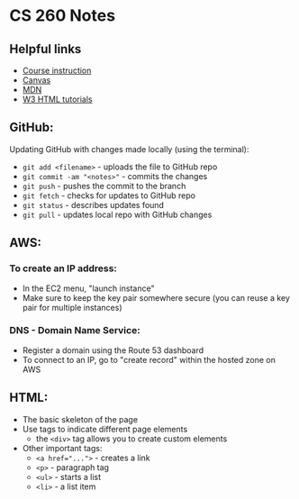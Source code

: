# CS 260 Notes

## Helpful links

- [Course instruction](https://github.com/webprogramming260)
- [Canvas](https://byu.instructure.com)
- [MDN](https://developer.mozilla.org)
- [W3 HTML tutorials](https://w3schools.com/html)

## GitHub:
Updating GitHub with changes made locally (using the terminal):

- `git add <filename>` - uploads the file to GitHub repo
- `git commit -am "<notes>"` - commits the changes
- `git push` - pushes the commit to the branch
- `git fetch` - checks for updates to GitHub repo
- `git status` - describes updates found
- `git pull` - updates local repo with GitHub changes

## AWS:
### To create an IP address:
- In the EC2 menu, "launch instance"
- Make sure to keep the key pair somewhere secure (you can reuse a key pair for multiple instances)

### DNS - Domain Name Service:
- Register a domain using the Route 53 dashboard
- To connect to an IP, go to "create record" within the hosted zone on AWS

## HTML:
- The basic skeleton of the page
- Use tags to indicate different page elements
    - the `<div>` tag allows you to create custom elements
- Other important tags:
    - `<a href="...">` - creates a link
    - `<p>` - paragraph tag
    - `<ul>` - starts a list
    - `<li>` - a list item